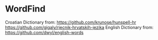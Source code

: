 # WordFind
Croatian Dictionary from:
https://github.com/krunose/hunspell-hr
https://github.com/gigaly/rjecnik-hrvatskih-jezika
English Dictionary from:
https://github.com/dwyl/english-words
